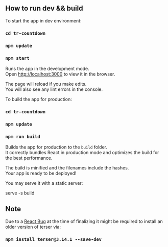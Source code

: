 ## How to run dev && build

To start the app in dev environment:
### `cd tr-countdown`
### `npm update`
### `npm start`


Runs the app in the development mode.<br>
Open [http://localhost:3000](http://localhost:3000) to view it in the browser.

The page will reload if you make edits.<br>
You will also see any lint errors in the console.

To build the app for production:
### `cd tr-countdown`
### `npm update`
### `npm run build`

Builds the app for production to the `build` folder.<br>
It correctly bundles React in production mode and optimizes the build for the best performance.

The build is minified and the filenames include the hashes.<br>
Your app is ready to be deployed!

You may serve it with a static server:

  serve -s build

## Note

Due to a [React Bug](https://github.com/facebook/create-react-app/issues/6334) at the time of finalizing it might be required to install an older version of terser via:

### `npm install terser@3.14.1 --save-dev`